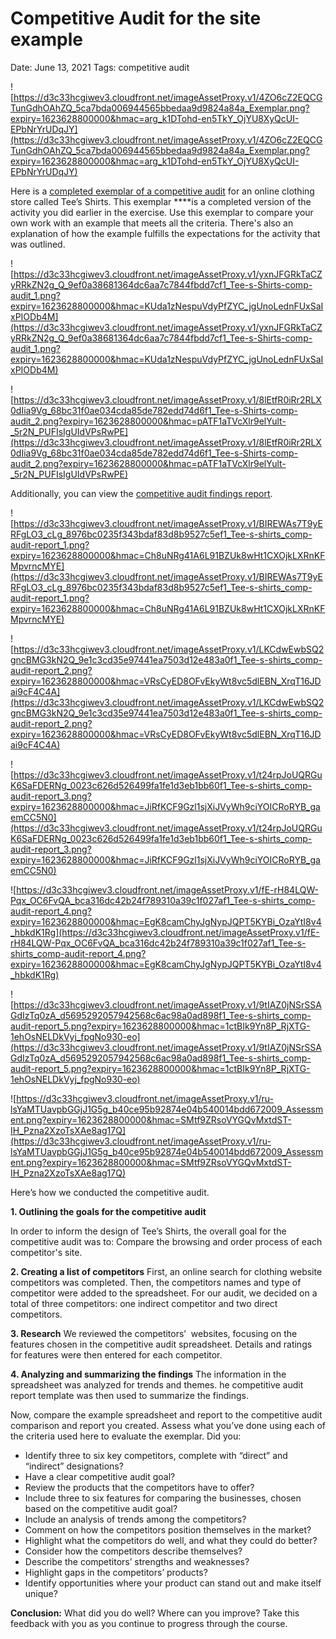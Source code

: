 # Competitive Audit for the site example

Date: June 13, 2021
Tags: competitive audit

![https://d3c33hcgiwev3.cloudfront.net/imageAssetProxy.v1/4ZO6cZ2EQCGTunGdhOAhZQ_5ca7bda006944565bbedaa9d9824a84a_Exemplar.png?expiry=1623628800000&hmac=arg_k1DTohd-en5TkY_OjYU8XyQcUI-EPbNrYrUDqJY](https://d3c33hcgiwev3.cloudfront.net/imageAssetProxy.v1/4ZO6cZ2EQCGTunGdhOAhZQ_5ca7bda006944565bbedaa9d9824a84a_Exemplar.png?expiry=1623628800000&hmac=arg_k1DTohd-en5TkY_OjYU8XyQcUI-EPbNrYrUDqJY)

Here is a [completed exemplar of a competitive audit](https://docs.google.com/spreadsheets/d/1BYCXavIFjQMPWWKSLZyckyZ_Ji7TvnoQW7Giz37KWBE/edit?usp=sharing&resourcekey=0-jxto5izXJXkcZBSQk35U1w) for an online clothing store called Tee’s Shirts. This exemplar ****is a completed version of the activity you did earlier in the exercise. Use this exemplar to compare your own work with an example that meets all the criteria. There's also an explanation of how the example fulfills the expectations for the activity that was outlined.

![https://d3c33hcgiwev3.cloudfront.net/imageAssetProxy.v1/yxnJFGRkTaCZyRRkZN2g_Q_9ef0a38681364dc6aa7c7844fbdd7cf1_Tee-s-Shirts-comp-audit_1.png?expiry=1623628800000&hmac=KUda1zNespuVdyPfZYC_jgUnoLednFUxSaIxPIODb4M](https://d3c33hcgiwev3.cloudfront.net/imageAssetProxy.v1/yxnJFGRkTaCZyRRkZN2g_Q_9ef0a38681364dc6aa7c7844fbdd7cf1_Tee-s-Shirts-comp-audit_1.png?expiry=1623628800000&hmac=KUda1zNespuVdyPfZYC_jgUnoLednFUxSaIxPIODb4M)

![https://d3c33hcgiwev3.cloudfront.net/imageAssetProxy.v1/8lEtfR0iRr2RLX0dIia9Vg_68bc31f0ae034cda85de782edd74d6f1_Tee-s-Shirts-comp-audit_2.png?expiry=1623628800000&hmac=pATF1aTVcXlr9elYult-_5r2N_PUFIsIgUIdVPsRwPE](https://d3c33hcgiwev3.cloudfront.net/imageAssetProxy.v1/8lEtfR0iRr2RLX0dIia9Vg_68bc31f0ae034cda85de782edd74d6f1_Tee-s-Shirts-comp-audit_2.png?expiry=1623628800000&hmac=pATF1aTVcXlr9elYult-_5r2N_PUFIsIgUIdVPsRwPE)

Additionally, you can view the [competitive audit findings report](https://docs.google.com/document/d/1um8NnXrjMlQPYY1mW3tS-msl3qheoJnSFZUYvFgPTK0/edit?usp=sharing).

![https://d3c33hcgiwev3.cloudfront.net/imageAssetProxy.v1/BIREWAs7T9yERFgLO3_cLg_8976bc0235f343bdaf83d8b9527c5ef1_Tee-s-shirts_comp-audit-report_1.png?expiry=1623628800000&hmac=Ch8uNRg41A6L91BZUk8wHt1CXOjkLXRnKFMpvrncMYE](https://d3c33hcgiwev3.cloudfront.net/imageAssetProxy.v1/BIREWAs7T9yERFgLO3_cLg_8976bc0235f343bdaf83d8b9527c5ef1_Tee-s-shirts_comp-audit-report_1.png?expiry=1623628800000&hmac=Ch8uNRg41A6L91BZUk8wHt1CXOjkLXRnKFMpvrncMYE)

![https://d3c33hcgiwev3.cloudfront.net/imageAssetProxy.v1/LKCdwEwbSQ2gncBMG3kN2Q_9e1c3cd35e97441ea7503d12e483a0f1_Tee-s-shirts_comp-audit-report_2.png?expiry=1623628800000&hmac=VRsCyED8OFvEkyWt8vc5dlEBN_XrqT16JDai9cF4C4A](https://d3c33hcgiwev3.cloudfront.net/imageAssetProxy.v1/LKCdwEwbSQ2gncBMG3kN2Q_9e1c3cd35e97441ea7503d12e483a0f1_Tee-s-shirts_comp-audit-report_2.png?expiry=1623628800000&hmac=VRsCyED8OFvEkyWt8vc5dlEBN_XrqT16JDai9cF4C4A)

![https://d3c33hcgiwev3.cloudfront.net/imageAssetProxy.v1/t24rpJoUQRGuK6SaFDERNg_0023c626d526499fa1fe1d3eb1bb60f1_Tee-s-shirts_comp-audit-report_3.png?expiry=1623628800000&hmac=JiRfKCF9Gzl1sjXiJVyWh9ciYOICRoRYB_gaemCC5N0](https://d3c33hcgiwev3.cloudfront.net/imageAssetProxy.v1/t24rpJoUQRGuK6SaFDERNg_0023c626d526499fa1fe1d3eb1bb60f1_Tee-s-shirts_comp-audit-report_3.png?expiry=1623628800000&hmac=JiRfKCF9Gzl1sjXiJVyWh9ciYOICRoRYB_gaemCC5N0)

![https://d3c33hcgiwev3.cloudfront.net/imageAssetProxy.v1/fE-rH84LQW-Pqx_OC6FvQA_bca316dc42b24f789310a39c1f027af1_Tee-s-shirts_comp-audit-report_4.png?expiry=1623628800000&hmac=EgK8camChyJgNypJQPT5KYBi_OzaYtI8v4_hbkdK1Rg](https://d3c33hcgiwev3.cloudfront.net/imageAssetProxy.v1/fE-rH84LQW-Pqx_OC6FvQA_bca316dc42b24f789310a39c1f027af1_Tee-s-shirts_comp-audit-report_4.png?expiry=1623628800000&hmac=EgK8camChyJgNypJQPT5KYBi_OzaYtI8v4_hbkdK1Rg)

![https://d3c33hcgiwev3.cloudfront.net/imageAssetProxy.v1/9tIAZ0jNSrSSAGdIzTq0zA_d5695292057942568c6ac98a0ad898f1_Tee-s-shirts_comp-audit-report_5.png?expiry=1623628800000&hmac=1ctBIk9Yn8P_RjXTG-1ehOsNELDkVyj_fpgNo930-eo](https://d3c33hcgiwev3.cloudfront.net/imageAssetProxy.v1/9tIAZ0jNSrSSAGdIzTq0zA_d5695292057942568c6ac98a0ad898f1_Tee-s-shirts_comp-audit-report_5.png?expiry=1623628800000&hmac=1ctBIk9Yn8P_RjXTG-1ehOsNELDkVyj_fpgNo930-eo)

![https://d3c33hcgiwev3.cloudfront.net/imageAssetProxy.v1/ru-lsYaMTUavpbGGjJ1G5g_b40ce95b92874e04b540014bdd672009_Assessment.png?expiry=1623628800000&hmac=SMtf9ZRsoVYGQvMxtdST-IH_Pzna2XzoTsXAe8ag17Q](https://d3c33hcgiwev3.cloudfront.net/imageAssetProxy.v1/ru-lsYaMTUavpbGGjJ1G5g_b40ce95b92874e04b540014bdd672009_Assessment.png?expiry=1623628800000&hmac=SMtf9ZRsoVYGQvMxtdST-IH_Pzna2XzoTsXAe8ag17Q)

Here’s how we conducted the competitive audit.

**1. Outlining the goals for the competitive audit**

In order to inform the design of Tee’s Shirts, the overall goal for the competitive audit was to: Compare the browsing and order process of each competitor's site.

**2. Creating a list of competitors** First, an online search for clothing website competitors was completed. Then, the competitors names and type of competitor were added to the spreadsheet. For our audit, we decided on a total of three competitors: one indirect competitor and two direct competitors.

**3. Research** We reviewed the competitors’  websites, focusing on the features chosen in the competitive audit spreadsheet. Details and ratings for features were then entered for each competitor.

**4. Analyzing and summarizing the findings** The information in the spreadsheet was analyzed for trends and themes. he competitive audit report template was then used to summarize the findings.

Now, compare the example spreadsheet and report to the competitive audit comparison and report you created. Assess what you’ve done using each of the criteria used here to evaluate the exemplar. Did you:

- Identify three to six key competitors, complete with “direct” and “indirect” designations?
- Have a clear competitive audit goal?
- Review the products that the competitors have to offer?
- Include three to six features for comparing the businesses, chosen based on the competitive audit goal?
- Include an analysis of trends among the competitors?
- Comment on how the competitors position themselves in the market?
- Highlight what the competitors do well, and what they could do better?
- Consider how the competitors describe themselves?
- Describe the competitors’ strengths and weaknesses?
- Highlight gaps in the competitors’ products?
- Identify opportunities where your product can stand out and make itself unique?

**Conclusion:** What did you do well? Where can you improve? Take this feedback with you as you continue to progress through the course.